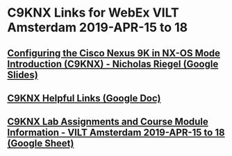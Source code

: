 # C9KNX Links for WebEx VILT Amsterdam 2019-APR-15 to 18

## [Configuring the Cisco Nexus 9K in NX-OS Mode Introduction (C9KNX) - Nicholas Riegel (Google Slides)](https://docs.google.com/presentation/d/1KTYoAuLygyVfQ3dHTvbA99EOABcYTlA-Povhbbs1XpA/edit?usp=sharing)

## [C9KNX Helpful Links (Google Doc)](https://docs.google.com/document/d/1riftN33rQuah1p45T0-_xPom0jRWXl6M4CGxUeVM3_w/edit?usp=sharing)

## [C9KNX Lab Assignments and Course Module Information - VILT Amsterdam 2019-APR-15 to 18 (Google Sheet)](https://docs.google.com/spreadsheets/d/1kqd5eroaYpMRBtBeVTGRT3m8B82zBgGStiCKSFSTKWM/edit?usp=sharing)